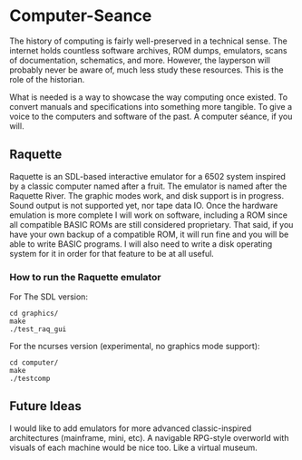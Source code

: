 # Computer-Seance
The history of computing is fairly well-preserved in a technical sense.
The internet holds countless software archives, ROM dumps, emulators, scans of documentation, schematics, and more.
However, the layperson will probably never be aware of, much less study these resources.
This is the role of the historian.

What is needed is a way to showcase the way computing once existed.
To convert manuals and specifications into something more tangible.
To give a voice to the computers and software of the past.
A computer séance, if you will.

## Raquette
Raquette is an SDL-based interactive emulator for a 6502 system inspired by a classic computer named after a fruit.
The emulator is named after the Raquette River.
The graphic modes work, and disk support is in progress. Sound output is not supported yet, nor tape data IO.
Once the hardware emulation is more complete I will work on software, including a ROM since all compatible BASIC ROMs are still considered proprietary.
That said, if you have your own backup of a compatible ROM, it will run fine and you will be able to write BASIC programs.
I will also need to write a disk operating system for it in order for that feature to be at all useful.

### How to run the Raquette emulator
For The SDL version:
```
cd graphics/
make
./test_raq_gui
```
For the ncurses version (experimental, no graphics mode support):
```
cd computer/
make
./testcomp
```

## Future Ideas
I would like to add emulators for more advanced classic-inspired architectures (mainframe, mini, etc). A navigable RPG-style overworld with visuals of each machine would be nice too. Like a virtual museum.
